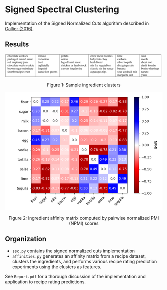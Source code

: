 # Signed Spectral Clustering

Implementation of the Signed Normalized Cuts algorithm described in [Gallier (2016)](https://arxiv.org/pdf/1601.04692.pdf).

## Results

<p align="center">
  <img src="sample_clusters.png">
</p>

<p align="center">
  Figure 1: Sample ingredient clusters
</p>

<p align="center">
  <img src="nmpi_heatmap.png">
</p>

<p align="center">
  Figure 2: Ingredient affinity matrix computed by pairwise normalized PMI (NPMI) scores
</p>

## Organization

* `ssc.py` contains the signed normalized cuts implementation
* `affinities.py` generates an affinity matrix from a recipe dataset, clusters the ingredients, and performs various recipe rating prediction experiments using the clusters as features.

See `Report.pdf` for a thorough discussion of the implementation and application to recipe rating predictions.
